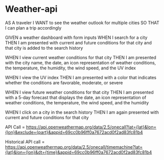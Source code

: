 # Weather-api

AS A traveler
I WANT to see the weather outlook for multiple cities
SO THAT I can plan a trip accordingly

GIVEN a weather dashboard with form inputs
WHEN I search for a city
THEN I am presented with current and future conditions for that city and that city is added to the search history

WHEN I view current weather conditions for that city
THEN I am presented with the city name, the date, an icon representation of weather conditions, the temperature, the humidity, the wind speed, and the UV index

WHEN I view the UV index
THEN I am presented with a color that indicates whether the conditions are favorable, moderate, or severe

WHEN I view future weather conditions for that city
THEN I am presented with a 5-day forecast that displays the date, an icon representation of weather conditions, the temperature, the wind speed, and the humidity

WHEN I click on a city in the search history
THEN I am again presented with current and future conditions for that city

API Call = https://api.openweathermap.org/data/2.5/onecall?lat={lat}&lon={lon}&exclude={part}&appid=69cc0b96ff0a7672acd0f2ad83fc81b4

Historical API call = https://api.openweathermap.org/data/2.5/onecall/timemachine?lat={lat}&lon={lon}&dt={time}&appid=69cc0b96ff0a7672acd0f2ad83fc81b4